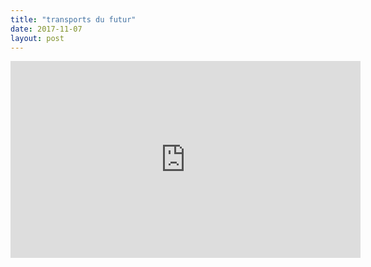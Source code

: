 ```yaml
---
title: "transports du futur"
date: 2017-11-07
layout: post
---
```


<iframe width="560" height="315" src="https://www.youtube.com/embed/1g-sidCQdQw" frameborder="0" allowfullscreen></iframe>